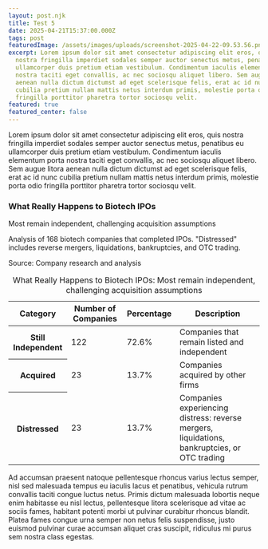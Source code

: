 ```yaml
---
layout: post.njk
title: Test 5
date: 2025-04-21T15:37:00.000Z
tags: post
featuredImage: /assets/images/uploads/screenshot-2025-04-22-09.53.56.png
excerpt: Lorem ipsum dolor sit amet consectetur adipiscing elit eros, quis
  nostra fringilla imperdiet sodales semper auctor senectus metus, penatibus eu
  ullamcorper duis pretium etiam vestibulum. Condimentum iaculis elementum porta
  nostra taciti eget convallis, ac nec sociosqu aliquet libero. Sem augue litora
  aenean nulla dictum dictumst ad eget scelerisque felis, erat ac id nunc
  cubilia pretium nullam mattis netus interdum primis, molestie porta odio
  fringilla porttitor pharetra tortor sociosqu velit.
featured: true
featured_center: false
---
```

Lorem ipsum dolor sit amet consectetur adipiscing elit eros, quis nostra fringilla imperdiet sodales semper auctor senectus metus, penatibus eu ullamcorper duis pretium etiam vestibulum. Condimentum iaculis elementum porta nostra taciti eget convallis, ac nec sociosqu aliquet libero. Sem augue litora aenean nulla dictum dictumst ad eget scelerisque felis, erat ac id nunc cubilia pretium nullam mattis netus interdum primis, molestie porta odio fringilla porttitor pharetra tortor sociosqu velit.

<!-- Chart Container -->
<div class="visualization-container breakout-medium story-emphasis" id="biotech-ipo-outcomes">
    <div class="chart-header">
        <h3>What Really Happens to Biotech IPOs</h3>
        <p class="chart-subtitle">Most remain independent, challenging acquisition assumptions</p>
    </div>
    <div id="biotech-donut-chart"></div>
    <div class="chart-footer">
        <p class="chart-caption">Analysis of 168 biotech companies that completed IPOs. "Distressed" includes reverse mergers, liquidations, bankruptcies, and OTC trading.</p>
        <p class="data-source">Source: Company research and analysis</p>
    </div>
</div>

<!-- Screen Reader Accessible Table -->
<table class="sr-only" summary="Biotech IPO outcomes showing that 73% remain independent">
    <caption>What Really Happens to Biotech IPOs: Most remain independent, challenging acquisition assumptions</caption>
    <thead>
        <tr>
            <th scope="col">Category</th>
            <th scope="col">Number of Companies</th>
            <th scope="col">Percentage</th>
            <th scope="col">Description</th>
        </tr>
    </thead>
    <tbody>
        <tr>
            <th scope="row">Still Independent</th>
            <td>122</td>
            <td>72.6%</td>
            <td>Companies that remain listed and independent</td>
        </tr>
        <tr>
            <th scope="row">Acquired</th>
            <td>23</td>
            <td>13.7%</td>
            <td>Companies acquired by other firms</td>
        </tr>
        <tr>
            <th scope="row">Distressed</th>
            <td>23</td>
            <td>13.7%</td>
            <td>Companies experiencing distress: reverse mergers, liquidations, bankruptcies, or OTC trading</td>
        </tr>
    </tbody>
</table>

<!-- D3.js and Chart Initialization -->
<script src="https://cdnjs.cloudflare.com/ajax/libs/d3/7.8.5/d3.min.js"></script>
<script type="module">
    import { BiotechIPODonutChart } from '/assets/js/charts/custom/biotech-ipo-outcomes-donut.js';
    
    // Story configuration (optional customization)
    const storyConfig = {
        primaryStory: "73% of biotech IPOs remain independent",
        keyInsights: [
            "3 in 4 biotech companies remain independent after going public",
            "Only 1 in 7 companies are acquired",
            "Distress rate equals acquisition rate at 13.7%"
        ],
        emphasisElements: ["Still Independent segment dominance"]
    };
    
    // Initialize chart
    document.addEventListener('DOMContentLoaded', async function() {
        const chart = new BiotechIPODonutChart('#biotech-donut-chart', storyConfig);
        await chart.render('/_data/processed/biotech-ipo-outcomes.json');
        
        // Run quality tests (optional - for development)
        setTimeout(() => {
            runPublicationQualityTests('#biotech-donut-chart');
        }, 500);
    });
    
    // Responsive handling
    window.addEventListener('resize', debounce(() => {
        const chart = new BiotechIPODonutChart('#biotech-donut-chart', storyConfig);
        chart.render('/_data/processed/biotech-ipo-outcomes.json');
    }, 250));
    
    function debounce(func, wait) {
        let timeout;
        return function executedFunction(...args) {
            const later = () => {
                clearTimeout(timeout);
                func(...args);
            };
            clearTimeout(timeout);
            timeout = setTimeout(later, wait);
        };
    }
    
    // Quality assurance function
    function runPublicationQualityTests(containerId) {
        console.group('📊 Publication Quality Tests');
        
        const container = document.querySelector(containerId);
        console.assert(container, `❌ Container ${containerId} not found`);
        console.assert(container.children.length > 0, `❌ Container ${containerId} is empty`);
        
        const svg = container.querySelector('svg');
        if (svg) {
            console.assert(svg.getAttribute('role') === 'img', '❌ SVG missing accessibility role');
            console.assert(svg.getAttribute('aria-label'), '❌ SVG missing aria-label');
            
            const segments = svg.querySelectorAll('.arc-segment');
            console.assert(segments.length === 3, '❌ Expected 3 chart segments');
        }
        
        console.log('✅ All publication quality tests passed');
        console.groupEnd();
    }
</script>

Ad accumsan praesent natoque pellentesque rhoncus varius lectus semper, nisl sed malesuada tempus eu iaculis lacus et penatibus, vehicula rutrum convallis taciti congue luctus netus. Primis dictum malesuada lobortis neque enim habitasse eu nisl lectus, pellentesque litora scelerisque ad vitae ac sociis fames, habitant potenti morbi ut pulvinar curabitur rhoncus blandit. Platea fames congue urna semper non netus felis suspendisse, justo euismod pulvinar curae accumsan aliquet cras suscipit, ridiculus mi purus sem nostra class egestas.
